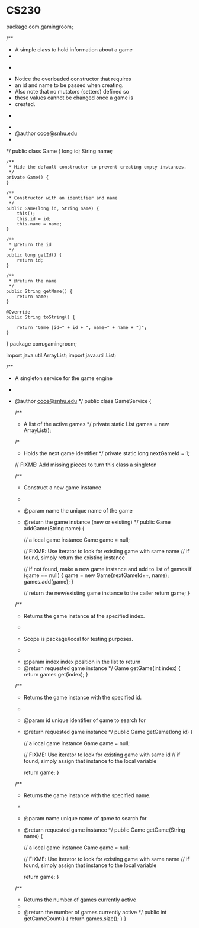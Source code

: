 # CS230
package com.gamingroom;

/**
 * A simple class to hold information about a game
 * 
 * <p>
 * Notice the overloaded constructor that requires
 * an id and name to be passed when creating.
 * Also note that no mutators (setters) defined so
 * these values cannot be changed once a game is
 * created.
 * </p>
 * 
 * @author coce@snhu.edu
 *
 */
public class Game {
	long id;
	String name;
	
	/**
	 * Hide the default constructor to prevent creating empty instances.
	 */
	private Game() {
	}

	/**
	 * Constructor with an identifier and name
	 */
	public Game(long id, String name) {
		this();
		this.id = id;
		this.name = name;
	}

	/**
	 * @return the id
	 */
	public long getId() {
		return id;
	}

	/**
	 * @return the name
	 */
	public String getName() {
		return name;
	}

	@Override
	public String toString() {
		
		return "Game [id=" + id + ", name=" + name + "]";
	}

}
package com.gamingroom;

import java.util.ArrayList;
import java.util.List;

/**
 * A singleton service for the game engine
 * 
 * @author coce@snhu.edu
 */
public class GameService {

	/**
	 * A list of the active games
	 */
	private static List<Game> games = new ArrayList<Game>();

	/*
	 * Holds the next game identifier
	 */
	private static long nextGameId = 1;

	// FIXME: Add missing pieces to turn this class a singleton 


	/**
	 * Construct a new game instance
	 * 
	 * @param name the unique name of the game
	 * @return the game instance (new or existing)
	 */
	public Game addGame(String name) {

		// a local game instance
		Game game = null;

		// FIXME: Use iterator to look for existing game with same name
		// if found, simply return the existing instance

		// if not found, make a new game instance and add to list of games
		if (game == null) {
			game = new Game(nextGameId++, name);
			games.add(game);
		}

		// return the new/existing game instance to the caller
		return game;
	}

	/**
	 * Returns the game instance at the specified index.
	 * <p>
	 * Scope is package/local for testing purposes.
	 * </p>
	 * @param index index position in the list to return
	 * @return requested game instance
	 */
	Game getGame(int index) {
		return games.get(index);
	}
	
	/**
	 * Returns the game instance with the specified id.
	 * 
	 * @param id unique identifier of game to search for
	 * @return requested game instance
	 */
	public Game getGame(long id) {

		// a local game instance
		Game game = null;

		// FIXME: Use iterator to look for existing game with same id
		// if found, simply assign that instance to the local variable

		return game;
	}

	/**
	 * Returns the game instance with the specified name.
	 * 
	 * @param name unique name of game to search for
	 * @return requested game instance
	 */
	public Game getGame(String name) {

		// a local game instance
		Game game = null;

		// FIXME: Use iterator to look for existing game with same name
		// if found, simply assign that instance to the local variable

		return game;
	}

	/**
	 * Returns the number of games currently active
	 * 
	 * @return the number of games currently active
	 */
	public int getGameCount() {
		return games.size();
	}
}
